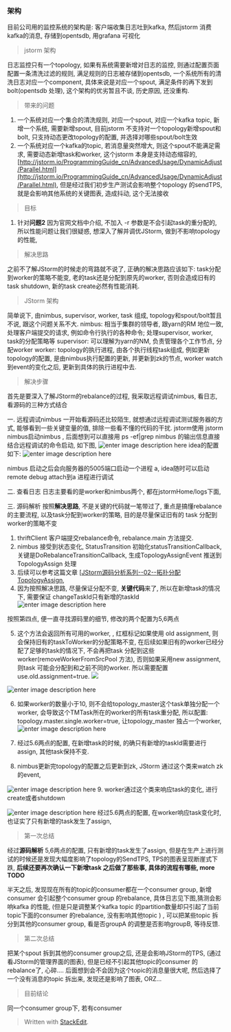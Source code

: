 ### 架构
目前公司用的监控系统的架构是: 客户端收集日志吐到kafka, 然后jstorm 消费kafka的消息, 存储到opentsdb, 用grafana 可视化

> jstorm 架构

日志监控只有一个topology, 如果有系统需要新增对日志的监控, 则通过配置页面配置一条清洗过滤的规则, 满足规则的日志被存储到opentsdb, 一个系统所有的清洗日志对应一个component, 具体来说是对应一个spout, 满足条件的再下发到bolt(opentsdb 处理), 这个架构的优劣暂且不谈, 历史原因, 还没重构.

> 带来的问题
1. 一个系统对应一个集合的清洗规则, 对应一个spout, 对应一个kafka topic, 新增一个系统, 需要新增spout, 目前jstorm 不支持对一个topology新增spout和bolt, 只支持动态更改topology的配置, 并选择对哪些spout/bolt生效
2. 一个系统对应一个kafka的topic, 若消息量突然增大, 则这个spout不能满足需求, 需要动态新增task和worker, 这个jstorm 本身是支持动态缩容的, [http://jstorm.io/ProgrammingGuide_cn/AdvancedUsage/DynamicAdjust/Parallel.html](http://jstorm.io/ProgrammingGuide_cn/AdvancedUsage/DynamicAdjust/Parallel.html), 但是经过我们初步生产测试会影响整个topology 的sendTPS, 就是会影响其他系统的关键图表, 造成抖动, 这个无法接收

> 目标
1. 针对**问题2** 因为官网文档中介绍, 不加入 -r 参数是不会引起task的重分配的, 所以性能问题让我们很疑惑, 想深入了解并调优JStorm, 做到不影响topology的性能,

> 解决思路

之前不了解JStorm的时候走的弯路就不说了, 正确的解决思路应该如下:  task分配到worker的策略不能变, 老的task还是分配到原先的worker, 否则会造成旧有的task shutdown, 新的task create必然有性能消耗. 

> JStorm 架构

简单说下, 由nimbus, supervisor, worker, task 组成, topology和spout/bolt暂且不说, 跟这个问题关系不大. 
nimbus: 相当于集群的领导者, 跟yarn的RM 地位一致, 处理客户端提交的请求, 例如命令行执行的各种命令; 处理supervisor, worker, task的分配策略等
supervisor: 可以理解为yarn的NM, 负责管理各个工作节点, 分配worker
worker: topology的执行进程, 由各个执行线程task组成, 例如更新topology的配置, 是由nimbus执行配置的更新, 并更新到zk的节点, worker watch到event的变化之后, 更新到具体的执行进程中去.

> 解决步骤

首先是要深入了解JStorm的rebalance的过程, 我采取远程调试nimbus, 看日志, 看源码的三种方式结合

一. 远程调试nimbus
一开始看源码还比较陌生, 就想通过远程调试测试服务器的方式, 能够看到一些关键变量的值, 排除一些看不懂的代码的干扰.
jstorm使用 jstorm nimbus启动nimbus , 后面想到可以直接用 ps -ef|grep nimbus 的输出信息直接结合远程调试的命令启动, 如下图, 
![enter image description here](https://drive.google.com/uc?id=14DXapVXhDpSOK6bpzqdgdPmM9CMVeMKV)
idea的配置如下: 
![enter image description here](https://drive.google.com/uc?id=1nKP1VbmsOfFf7kI7HoTSCkUYbHHws5tN)

nimbus 启动之后会向服务器的5005端口启动一个进程 a, idea随时可以启动remote debug attach到a 进程进行调试

二. 查看日志
日志主要看的是worker和nimbus两个, 都在jstormHome/logs下面,

三. 源码解析
按照**解决思路**, 不是关键的代码就一笔带过了, 重点是搞懂rebalance的主要流程, 以及task分配到worker的策略, 目的是尽量保证旧有的 task 分配到worker的策略不变

1. thriftClient 客户端提交rebalance命令, rebalance.main 方法提交.
2. nimbus 接受到状态变化, StatusTransition 初始化statusTransitionCallback, 关键是DoRebalanceTransitionCallback, 生成TopologyAssignEvent 推送到 TopologyAssign 处理
3. 后续可以参考这篇文章 [[JStorm源码分析系列--02--拓扑分配TopologyAssign](https://segmentfault.com/a/1190000009083097), 
4. 因为按照解决思路, 尽量保证分配不变, **关键代码**来了, 所以在新增task的情况下, 需要保证 changeTaskId只有新增的taskId
![enter image description here](https://drive.google.com/uc?id=1ERUeJ23CkpQO6SYHLYOphQlKCDrHeNlf)

按照第四点, 便一直寻找源码里的细节, 修改的两个配置为5,6两点

5.  这个方法会返回所有可用的worker, , 红框标记如果使用 old assignment, 则会保持旧有的taskToWorker的分配策略不变, 在后续如果旧有的worker已经分配了足够的task的情况下, 不会再把task 分配到这些worker(removeWorkerFromSrcPool 方法), 否则如果采用new assignment, 则task 可能会分配到和之前不同的worker. 所以需要配置 use.old.assignment=true.
![](https://drive.google.com/uc?id=1TCioOqmnBdYzH_Np7mHqQrCD6uSX0Frx)

![enter image description here](https://drive.google.com/uc?id=1zFHfjxcDVKgF6-dL0VI_c0qhaAOje6SC)

6. 如果worker的数量小于10, 则不会给topology_master这个task单独分配一个worker, 会导致这个TMTask所在的worker的所有task重分配, 所以配置: topology.master.single.worker=true, 让topology_master 独占一个worker, ![enter image description here](https://drive.google.com/uc?id=1yBxa3tjTxO6fxhou-NwrSz1ZsilwMf1q)

7. 经过5.6两点的配置, 在新增task的时候, 的确只有新增的taskId需要进行assign, 其他task保持不变.


8. nimbus更新完topology的配置之后更新到zk,  JStorm 通过这个类来watch zk的event, 

![enter image description here](https://drive.google.com/uc?id=1SsaWUq00ixwIfKgbk7gW8S5XEgJuFT1i)
9. worker通过这个类来响应task的变化, 进行create或者shutdown

![enter image description here](https://drive.google.com/uc?id=1GbXicg4ehLpemJ-P5Gq1RNSOSu75yqKm)
经过5.6两点的配置, 在worker响应task变化时, 也证实了只有新增的task发生了assign,  


> 第一次总结

经过**源码解析** 5,6两点的配置, 只有新增的task发生了assign, 但是在生产上进行测试的时候还是发现大幅度影响了topology的SendTPS, TPS的图表呈现断崖式下跌, **后续还要再次确认一下新增task 之后做了那些事, 具体的流程有哪些, more TODO**

半天之后, 发现现在所有的topic的consumer都在一个consumer group, 新增consumer 会引起整个consumer group 的rebalance, 具体日志见下图,猜测会影响kafka 的性能, (但是只是调整某个kafka topic 的partition数量却只引起了当前topic下面的consumer 的rebalance, 没有影响其他topic ) ,  可以把某些topic 拆分到其他的consumer group, 看是否groupA 的调整是否影响groupB,
等待反馈. 

> 第二次总结

把某个spout 拆到其他的consumer group之后, 还是会影响JStorm的TPS, (通过看JStorm的管理界面的图表), 但是已经不引起其他topic的consumer 的rebalance了, 心碎.... 后面想到会不会因为这个topic的消息量很大呢, 然后选择了一个没有消息的topic 拆出来, 发现还是影响了图表, ORZ...

> 目前结论

同一个consumer group下, 若有consumer 

> Written with [StackEdit](https://stackedit.io/).
<!--stackedit_data:
eyJoaXN0b3J5IjpbLTM0MTI2MjcwMSwxNjg1MjE4OTMxLDIxMT
YzNzUxNiwyNzkwOTY2ODksNzQzNjgxMjM2LDI1MDQyNzg2Mywt
MTI2NDA1MjYwMSw5NzE5MTAxNDUsODU1MjIwMTIsLTIwNjY3OT
c1NzEsLTMzODM0MTY0NywtMTg4MTE1NzUwMyw4OTEwNDQwODks
LTEzMzgzNDA3LC0xODA4NjE2OTQwLC0xMDkxOTQyNjIwLDEwMz
UxMjk2NjMsLTEwNDYzNDAzOTRdfQ==
-->